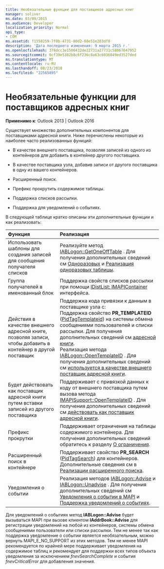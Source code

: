 ```yaml
---
title: Необязательные функции для поставщиков адресных книг
manager: soliver
ms.date: 03/09/2015
ms.audience: Developer
localization_priority: Normal
api_type:
- COM
ms.assetid: f1558259-7f0b-4731-80d2-88e51e203df0
description: 'Дата последнего изменения: 9 марта 2015 г.'
ms.openlocfilehash: 378dcc3e1506432de22731a27731c58067647952
ms.sourcegitcommit: 0cf39e5382b8c6f236c8a63c6036849ed3527ded
ms.translationtype: MT
ms.contentlocale: ru-RU
ms.lasthandoff: 08/23/2018
ms.locfileid: "22565895"
---
```

# <a name="optional-features-for-address-book-providers"></a>Необязательные функции для поставщиков адресных книг

  
  
**Применимо к**: Outlook 2013 | Outlook 2016 
  
Существует множество дополнительных компонентов для поставщиками адресной книги. Ниже перечислены некоторые из наиболее часто реализованных функций:
  
- В качестве внешнего поставщика, позволяя записей из одного из контейнеров для добавить в контейнер другого поставщика.
    
- В качестве поставщика узла, добавив записи от другого поставщика в одну из вашего контейнеров.
    
- Расширенный поиск.
    
- Префикс прокрутить содержимое таблицы.
    
- Поддержка списков рассылки.
    
- Поддержка для уведомлений о событиях.
    
В следующей таблице кратко описаны эти дополнительные функции и как реализовать:
  
|**Функция**|**Реализация**|
|:-----|:-----|
|Использовать шаблоны для создания записей для сообщения получателя списков  <br/> |Реализуйте метод [IABLogon::GetOneOffTable](iablogon-getoneofftable.md) . Для получения дополнительных сведений см [Одноразовых](one-off-tables.md) и [Реализация одноразовых таблицы](implementing-one-off-tables.md).  <br/> |
|Группа получателей в именованный блок  <br/> |Поддержка свойств списков рассылки при помощи [IDistList: IMAPIContainer](idistlistimapicontainer.md) интерфейса.  <br/> |
|Действия в качестве внешнего адресной книге, позволяя записи, чтобы добавить в контейнер в другой поставщик  <br/> | Поддержка кода привязки к данным в поставщике узла с:  <br/>  Поддержка свойство **PR_TEMPLATEID** ([PidTagTemplateid](pidtagtemplateid-canonical-property.md)) на системы обмена сообщениями пользователей и списки рассылки. Для получения дополнительных сведений см [адресной книги](address-book-identifiers.md).  <br/>  Реализация метода [IABLogon::OpenTemplateID](iablogon-opentemplateid.md) . Для получения дополнительных сведений см [используется в качестве внешнего поставщик адресной книги](acting-as-a-foreign-address-book-provider.md).  <br/> |
|Будет действовать как поставщик адресной книги путем вставки записей из другого поставщика  <br/> |Поддерживает с привязкой данных к коду от внешнего поставщика путем вызова метода [IMAPISupport::OpenTemplateID](imapisupport-opentemplateid.md) . Для получения дополнительных сведений см [действовать как поставщик адресной книги](acting-as-a-host-address-book-provider.md).  <br/> |
|Префикс прокрутки  <br/> |Поддерживает ограничения на таблицы содержимого контейнера. Для получения дополнительных сведений обратитесь к разделу [О ограничения](about-restrictions.md).  <br/> |
|Расширенный поиск в контейнере  <br/> |Поддерживает свойство **PR_SEARCH** ([PidTagSearch](pidtagsearch-canonical-property.md)) для контейнеров. Дополнительные сведения см в [Реализации расширенного поиска](implementing-advanced-searching.md).  <br/> |
|Уведомления о событии  <br/> |Реализация методов [IABLogon::Advise](iablogon-advise.md) и [IABLogon::Unadvise](iablogon-unadvise.md) . Для получения дополнительных сведений см [Уведомления о событии в MAPI](event-notification-in-mapi.md) и [Поддержка уведомлений о событиях](supporting-event-notification.md).  <br/> |
   
Для уведомлений о событиях метод **IABLogon::Advise** будет вызываться MAPI при вызове клиентом **IAddrBook::Advise** для регистрации уведомлений на любой из контейнеров, системы обмена сообщениями пользователи или списки рассылки. Тем не менее так как поддержка уведомление о событии является необязательным, можно вернуть MAPI_E_NO_SUPPORT из этих методов. Тем не менее MAPI рекомендуется по крайней мере поддерживает уведомления на содержимое таблиц и рекомендует для поддержки всех типов объекта уведомления за исключением _fnevSearchComplete_ и события _fnevCriticalError_ для добавления значения. 
  

